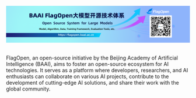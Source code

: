 [<img src="flagopen.jpeg">](https://flagopen.baai.ac.cn/)
## 
FlagOpen, an open-source initiative by the Beijing Academy of Artificial Intelligence (BAAI), aims to foster an open-source ecosystem for AI technologies. It serves as a platform where developers, researchers, and AI enthusiasts can collaborate on various AI projects, contribute to the development of cutting-edge AI solutions, and share their work with the global community.
